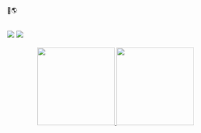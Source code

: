 🌱🌎
<div dir="ltr">
  
## [![](https://img.shields.io/badge/-php-777BB4?style=for-the-badge&logo=php&logoColor=white)](https://php.net) [![](https://img.shields.io/badge/-laravel-F05340?style=for-the-badge&logo=laravel&logoColor=white)](https://laravel.com)

<p align="center">
<a href="https://github.com/aminesmkhani">
  <img height="180em" src="https://github-readme-stats-eight-theta.vercel.app/api?username=aminesmkhani&show_icons=true&theme=algolia&include_all_commits=true&count_private=true"/>
  <img height="180em" src="https://github-readme-stats-eight-theta.vercel.app/api/top-langs/?username=aminesmkhani&layout=compact&langs_count=8&theme=algolia"/>
</a>
</p>
